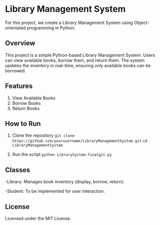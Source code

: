 # Library Management System
For this project, we create a Library Management System using Object-orientated programming in Python.


## Overview

This project is a simple Python-based Library Management System. Users can view available books, borrow them, and return them. The system updates the inventory in real-time, ensuring only available books can be borrowed.

## Features

  1. View Available Books
  2. Borrow Books
  3. Return Books

## How to Run
  1. Clone the repository
     ```git clone https://github.com/yourusername/LibraryManagementSystem.git```
     ```cd LibraryManagementSystem```

  3. Run the script
     ```python LibrarySystem-finalgit.py```


## Classes

  -Library: Manages book inventory (display, borrow, return).
  
  -Student: To be implemented for user interaction.


## License

Licensed under the MIT License.

